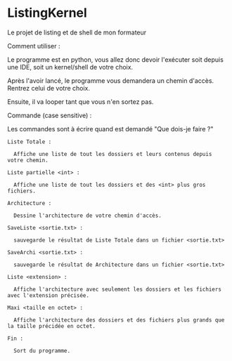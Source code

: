 # ListingKernel
Le projet de listing et de shell de mon formateur


Comment utiliser :

  Le programme est en python, vous allez donc devoir l'exécuter soit depuis une IDE, soit un kernel/shell de votre choix.

  Après l'avoir lancé, le programme vous demandera un chemin d'accès. Rentrez celui de votre choix.

  Ensuite, il va looper tant que vous n'en sortez pas.


Commande (case sensitive) :

  Les commandes sont à écrire quand est demandé "Que dois-je faire ?"

    Liste Totale :
  
      Affiche une liste de tout les dossiers et leurs contenus depuis votre chemin.
  
    Liste partielle <int> :
  
      Affiche une liste de tout les dossiers et des <int> plus gros fichiers.
  
    Architecture :
  
      Dessine l'architecture de votre chemin d'accès.
  
    SaveListe <sortie.txt> : 
    
      sauvegarde le résultat de Liste Totale dans un fichier <sortie.txt>
  
    SaveArchi <sortie.txt> : 
  
      sauvegarde le résultat de Architecture dans un fichier <sortie.txt>
  
    Liste <extension> :
  
      Affiche l'architecture avec seulement les dossiers et les fichiers avec l'extension précisée.
  
    Maxi <taille en octet> :
  
      Affiche l'architecture des dossiers et des fichiers plus grands que la taille précidée en octet.
  
    Fin :
  
      Sort du programme.
